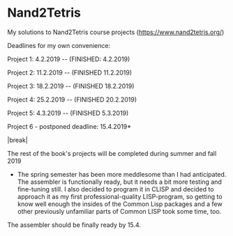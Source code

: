 # Nand2Tetris
My solutions to Nand2Tetris course projects
(https://www.nand2tetris.org/)

Deadlines for my own convenience:

Project 1:  4.2.2019 -- (FINISHED: 4.2.2019)

Project 2: 11.2.2019 -- (FINISHED 11.2.2019)

Project 3: 18.2.2019 -- (FINISHED 18.2.2019)

Project 4: 25.2.2019 -- (FINISHED 20.2.2019)

Project 5:  4.3.2019 -- (FINISHED 5.3.2019)

Project 6 - postponed deadline: 15.4.2019*

|break|
  
The rest of the book's projects will be completed during summer and fall 2019

* The spring semester has been more meddlesome than I had anticipated. The assembler is functionally ready, but it needs a bit more testing and fine-tuning still. I also decided to program it in CLISP and decided to approach it as my first professional-quality LISP-program, so getting to know well enough the insides of the Common Lisp packages and a few other previously unfamiliar parts of Common LISP took some time, too.

The assembler should be finally ready by 15.4.
